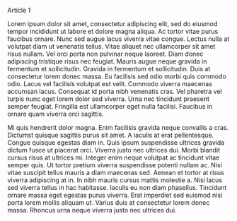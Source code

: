 Article 1 

Lorem ipsum dolor sit amet, consectetur adipiscing elit, sed do eiusmod tempor incididunt ut labore et dolore magna aliqua. Ac tortor vitae purus faucibus ornare. Nunc sed augue lacus viverra vitae congue. Lectus nulla at volutpat diam ut venenatis tellus. Vitae aliquet nec ullamcorper sit amet risus nullam. Vel orci porta non pulvinar neque laoreet. Diam donec adipiscing tristique risus nec feugiat. Mauris augue neque gravida in fermentum et sollicitudin. Gravida in fermentum et sollicitudin. Duis at consectetur lorem donec massa. Eu facilisis sed odio morbi quis commodo odio. Lacus vel facilisis volutpat est velit. Commodo viverra maecenas accumsan lacus. Consequat id porta nibh venenatis cras. Vel pharetra vel turpis nunc eget lorem dolor sed viverra. Urna nec tincidunt praesent semper feugiat. Fringilla est ullamcorper eget nulla facilisi. Faucibus in ornare quam viverra orci sagittis.

Mi quis hendrerit dolor magna. Enim facilisis gravida neque convallis a cras. Dictumst quisque sagittis purus sit amet. A iaculis at erat pellentesque. Congue quisque egestas diam in. Quis ipsum suspendisse ultrices gravida dictum fusce ut placerat orci. Viverra justo nec ultrices dui. Morbi blandit cursus risus at ultrices mi. Integer enim neque volutpat ac tincidunt vitae semper quis. Ut tortor pretium viverra suspendisse potenti nullam ac. Nisi vitae suscipit tellus mauris a diam maecenas sed. Aenean et tortor at risus viverra adipiscing at in. In nibh mauris cursus mattis molestie a. Nisi lacus sed viverra tellus in hac habitasse. Iaculis eu non diam phasellus. Tincidunt ornare massa eget egestas purus viverra. Erat imperdiet sed euismod nisi porta lorem mollis aliquam ut. Varius duis at consectetur lorem donec massa. Rhoncus urna neque viverra justo nec ultrices dui.
